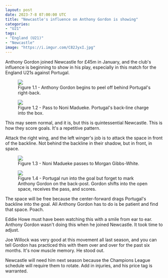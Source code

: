 ```yaml
---
layout: post
date: 2023-7-8 07:00:00 UTC
title: "Newcastle's influence on Anthony Gordon is showing"
categories: 
- "U21"
tags: 
- "England (U21)"
- "Newcastle"
image: "https://i.imgur.com/C82JyxI.jpg"
---
```


Anthony Gordon joined Newcastle for £45m in January, and the club's influence is beginning to show in his play, especially in this match for the England U21s against Portugal.

<!---more--->

<figure>
    <img src="https://i.imgur.com/I6tBNLT.jpg">
    <figcaption>Figure 1.1 - Anthony Gordon begins to peel off behind Portugal's right-back.</figcaption>
</figure> 

<figure>
    <img src="https://i.imgur.com/qvi7RUC.jpg">
    <figcaption>Figure 1.2 - Pass to Noni Madueke. Portugal's back-line charge into the box.</figcaption>
</figure> 

This may seem normal, and it is, but this is quintessential Newcastle. This is how they score goals. It's a repetitive pattern. 

Attack the right wing, and the left winger's job is to attack the space in front of the backline. Not behind the backline in their shadow, but in front, in space. 

<figure>
    <img src="https://i.imgur.com/xHkElpb.jpg">
    <figcaption>Figure 1.3 - Noni Madueke passes to Morgan Gibbs-White.</figcaption>
</figure> 

<figure>
    <img src="https://i.imgur.com/C82JyxI.jpg">
    <figcaption>Figure 1.4 - Portugal run into the goal but forget to mark Anthony Gordon on the back-post. Gordon shifts into the open space, receives the pass, and scores.</figcaption>
</figure> 

The space will be free because the center-forward drags Portugal's backline into the goal. All Anthony Gordon has to do is be patient and find that space. Poach. 

Eddie Howe must have been watching this with a smile from ear to ear. Anthony Gordon wasn't doing this when he joined Newcastle. It took time to adjust. 

Joe Willock was very good at this movement all last season, and you can tell Gordon has practiced this with them over and over for the past six months. It's now muscle memory. He stood out. 

Newcastle will need him next season because the Champions League schedule will require them to rotate. Add in injuries, and his price tag is warranted. 
